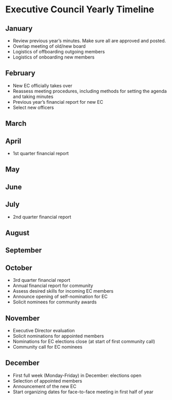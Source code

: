 # Executive Council Yearly Timeline

## January
* Review previous year’s minutes. Make sure all are approved and posted. 
* Overlap meeting of old/new board
* Logistics of offboarding outgoing members
* Logistics of onboarding new members

## February
* New EC officially takes over
* Reassess meeting procedures, including methods for setting the agenda and taking minutes
* Previous year’s financial report for new EC
* Select new officers

## March 

## April
* 1st quarter financial report

## May

## June

## July
* 2nd quarter financial report

## August

## September

## October
* 3rd quarter financial report
* Annual financial report for community
* Assess desired skills for incoming EC members
* Announce opening of self-nomination for EC
* Solicit nominees for community awards

## November
* Executive Director evaluation
* Solicit nominations for appointed members
* Nominations for EC elections close (at start of first community call)
* Community call for EC nominees 

## December
* First full week (Monday-Friday) in December: elections open 
* Selection of appointed members
* Announcement of the new EC
* Start organizing dates for face-to-face meeting in first half of year
